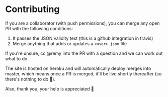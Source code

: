 # Contributing

If you are a collaborator (with push permissions), you can merge any open PR with the following conditions:

1. It passes the JSON validity test (this is a github integration in travis)
2. Merge anything that adds or updates a `<user>.json` file

If you're unsure, cc @remy into the PR with a question and we can work out what to do.

The site is hosted on heroku and will automatically deploy merges into master, which means once a PR is merged, it'll be live shortly thereafter (so there's nothing to do 🎉).

Also, thank you, your help is appreciated 💙
